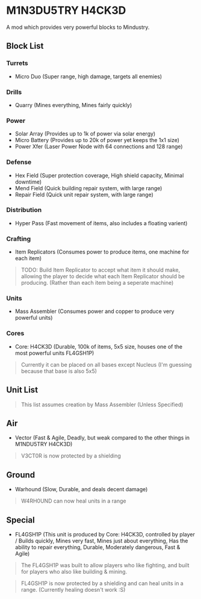# M1N3DU5TRY H4CK3D

A mod which provides very powerful blocks to Mindustry.

## Block List

### Turrets

* Micro Duo (Super range, high damage, targets all enemies)

### Drills

* Quarry (Mines everything, Mines fairly quickly)

### Power

* Solar Array (Provides up to 1k of power via solar energy)
* Micro Battery (Provides up to 20k of power yet keeps the 1x1 size)
* Power Xfer (Laser Power Node with 64 connections and 128 range)

### Defense

* Hex Field (Super protection coverage, High shield capacity, Minimal downtime)
* Mend Field (Quick building repair system, with large range)
* Repair Field (Quick unit repair system, with large range)

### Distribution

* Hyper Pass (Fast movement of items, also includes a floating varient)

### Crafting

* Item Replicators (Consumes power to produce items, one machine for each item)

> TODO: Build Item Replicator to accept what item it should make, allowing the player to decide what each Item Replicator should be producing. (Rather than each item being a seperate machine)

### Units

* Mass Assembler (Consumes power and copper to produce very powerful units)

### Cores

* Core: H4CK3D (Durable, 100k of items, 5x5 size, houses one of the most powerful units FL4GSH1P)

> Currently it can be placed on all bases except Nucleus (I'm guessing because that base is also 5x5)

## Unit List

> This list assumes creation by Mass Assembler (Unless Specified)

## Air

* Vector (Fast & Agile, Deadly, but weak compared to the other things in M1NDU5TRY H4CK3D)

> V3CT0R is now protected by a shielding

## Ground

* Warhound (Slow, Durable, and deals decent damage)

> W4RH0UND can now heal units in a range

## Special

* FL4GSH1P (This unit is produced by Core: H4CK3D, controlled by player / Builds quickly, Mines very fast, Mines just about everything, Has the ability to repair everything, Durable, Moderately dangerous, Fast & Agile)

> The FL4GSH1P was built to allow players who like fighting, and built for players who also like building & mining.

> FL4GSH1P is now protected by a shielding and can heal units in a range. (Currently healing doesn't work :S)
